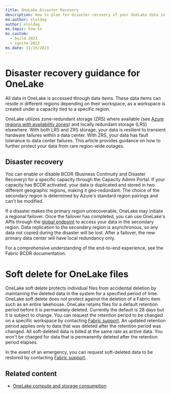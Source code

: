 ```yaml
---
title: OneLake Disaster Recovery
description: How to plan for disaster recovery of your OneLake data in Microsoft Fabric.
ms.author: eloldag
author: eloldag
ms.topic: how-to
ms.custom:
  - build-2023
  - ignite-2023
ms.date: 11/15/2023
---
```


# Disaster recovery guidance for OneLake

All data in OneLake is accessed through data items. These data items can reside in different regions depending on their workspace, as a workspace is created under a capacity tied to a specific region. 

OneLake utilizes zone-redundant storage (ZRS) where available (see [Azure regions with availability zones](/azure/reliability/availability-zones-service-support#azure-regions-with-availability-zone-support)) and locally redundant storage (LRS) elsewhere. With both LRS and ZRS storage, your data is resilient to transient hardware failures within a data center. With ZRS, your data has fault tolerance to data center failures. This article provides guidance on how to further protect your data from rare region-wide outages.

## Disaster recovery

You can enable or disable BCDR (Business Continuity and Disaster Recovery) for a specific capacity through the Capacity Admin Portal. If your capacity has BCDR activated, your data is duplicated and stored in two different geographic regions, making it geo-redundant. The choice of the secondary region is determined by Azure's standard region pairings and can't be modified.

If a disaster makes the primary region unrecoverable, OneLake may initiate a regional failover.  Once the failover has completed, you can use OneLake's APIs through the [global endpoint](onelake-access-api.md) to access your data in the secondary region. Data replication to the secondary region is asynchronous, so any data not copied during the disaster will be lost. After a failover, the new primary data center will have local redundancy only.

For a comprehensive understanding of the end-to-end experience, see the Fabric BCDR documentation.

# Soft delete for OneLake files

OneLake soft delete protects individual files from accidental deletion by maintaining the deleted data in the system for a specified period of time. OneLake soft delete does not protect against the deletion of a Fabric item such as an entire lakehouse. OneLake retains files for a default retention period before it is permanetely deleted. Currently the default is 28 days but it is subject to change. You can request the retention period to be changed on a specific workspace by contacting [Fabric support](https://learn.microsoft.com/power-bi/support/service-support-options). An updated retention period applies only to data that was deleted after the retention period was changed. All soft-deleted data is billed at the same rate as active data. You won't be charged for data that is permanently deleted after the retention period elapses.

In the event of an emergency, you can request soft-deleted data to be restored by contacting [Fabric support](https://learn.microsoft.com/power-bi/support/service-support-options). 

## Related content

- [OneLake compute and storage consumption](onelake-consumption.md)
